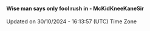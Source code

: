 #### Wise man says only fool rush in - McKidKneeKaneSir
Updated on 30/10/2024 - 16:13:57 (UTC) Time Zone
